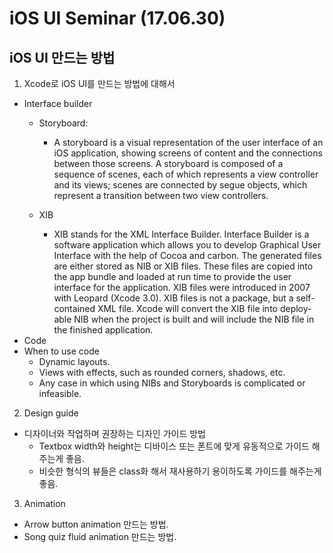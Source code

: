 # iOS UI Seminar (17.06.30)

## **iOS UI 만드는 방법**

1. Xcode로 iOS UI를 만드는 방법에 대해서
 - Interface builder
    - Storyboard:
      - A storyboard is a visual representation of the user interface of an iOS application, showing screens of content and the connections between those screens. A storyboard is composed of a sequence of scenes, each of which represents a view controller and its views; scenes are connected by segue objects, which represent a transition between two view controllers.

    - XIB
      - XIB stands for the XML Interface Builder. Interface Builder is a software application which allows you to develop Graphical User Interface with the help of Cocoa and carbon. The generated files are either stored as NIB or XIB files. These files are copied into the app bundle and loaded at run time to provide the user interface for the application. XIB files were introduced in 2007 with Leopard (Xcode 3.0). XIB files is not a package, but a self-contained XML file. Xcode will convert the XIB file into deploy-able NIB when the project is built and will include the NIB file in the finished application.
 - Code
 - When to use code
    - Dynamic layouts.
    - Views with effects, such as rounded corners, shadows, etc.
    - Any case in which using NIBs and Storyboards is complicated or infeasible.

2. Design guide
 - 디자이너와 작업하며 권장하는 디자인 가이드 방법
    - Textbox width와 height는 디바이스 또는 폰트에 맞게 유동적으로 가이드 해주는게 좋음.
    - 비슷한 형식의 뷰들은 class화 해서 재사용하기 용이하도록 가이드를 해주는게 좋음.

3. Animation
 - Arrow button animation 만드는 방법.
 - Song quiz fluid animation 만드는 방법.
